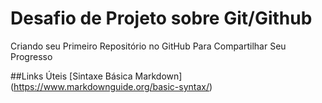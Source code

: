# Desafio de Projeto sobre Git/Github
Criando seu Primeiro Repositório no GitHub Para Compartilhar Seu Progresso

##Links Úteis
[Sintaxe Básica Markdown] (https://www.markdownguide.org/basic-syntax/)
